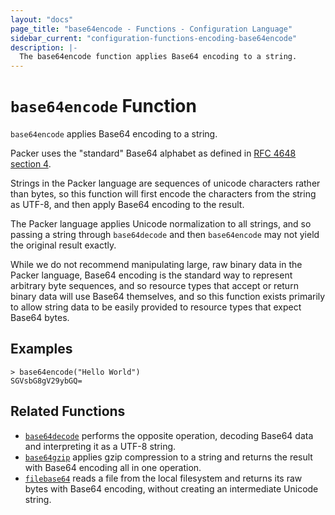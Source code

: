 ```yaml
---
layout: "docs"
page_title: "base64encode - Functions - Configuration Language"
sidebar_current: "configuration-functions-encoding-base64encode"
description: |-
  The base64encode function applies Base64 encoding to a string.
---
```


# `base64encode` Function


`base64encode` applies Base64 encoding to a string.

Packer uses the "standard" Base64 alphabet as defined in
[RFC 4648 section 4](https://tools.ietf.org/html/rfc4648#section-4).

Strings in the Packer language are sequences of unicode characters rather
than bytes, so this function will first encode the characters from the string
as UTF-8, and then apply Base64 encoding to the result.

The Packer language applies Unicode normalization to all strings, and so
passing a string through `base64decode` and then `base64encode` may not yield
the original result exactly.

While we do not recommend manipulating large, raw binary data in the Packer
language, Base64 encoding is the standard way to represent arbitrary byte
sequences, and so resource types that accept or return binary data will use
Base64 themselves, and so this function exists primarily to allow string
data to be easily provided to resource types that expect Base64 bytes.

## Examples

```
> base64encode("Hello World")
SGVsbG8gV29ybGQ=
```

## Related Functions

* [`base64decode`](./base64decode.html) performs the opposite operation,
  decoding Base64 data and interpreting it as a UTF-8 string.
* [`base64gzip`](./base64gzip.html) applies gzip compression to a string
  and returns the result with Base64 encoding all in one operation.
* [`filebase64`](../file/filebase64.html) reads a file from the local filesystem
  and returns its raw bytes with Base64 encoding, without creating an
  intermediate Unicode string.
